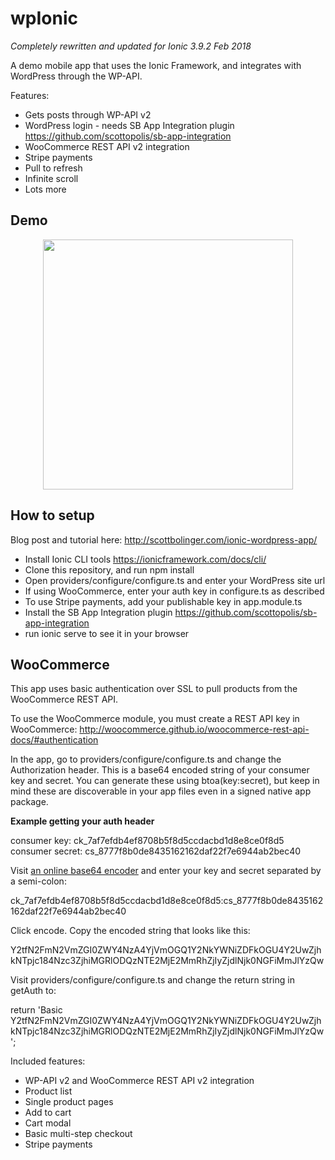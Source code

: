 # wpIonic

*Completely rewritten and updated for Ionic 3.9.2 Feb 2018*

A demo mobile app that uses the Ionic Framework, and integrates with WordPress through the WP-API.

Features:

- Gets posts through WP-API v2
- WordPress login - needs SB App Integration plugin https://github.com/scottopolis/sb-app-integration
- WooCommerce REST API v2 integration
- Stripe payments
- Pull to refresh
- Infinite scroll
- Lots more

## Demo

<p align="center">
 <img width="400" src="https://github.com/scottopolis/wpIonic/blob/master/wpionic-demo.gif">
</p>

## How to setup

Blog post and tutorial here: http://scottbolinger.com/ionic-wordpress-app/

- Install Ionic CLI tools https://ionicframework.com/docs/cli/
- Clone this repository, and run npm install
- Open providers/configure/configure.ts and enter your WordPress site url
- If using WooCommerce, enter your auth key in configure.ts as described
- To use Stripe payments, add your publishable key in app.module.ts
- Install the SB App Integration plugin https://github.com/scottopolis/sb-app-integration
- run ionic serve to see it in your browser

## WooCommerce

This app uses basic authentication over SSL to pull products from the WooCommerce REST API.

To use the WooCommerce module, you must create a REST API key in WooCommerce: http://woocommerce.github.io/woocommerce-rest-api-docs/#authentication

In the app, go to providers/configure/configure.ts and change the Authorization header. This is a base64 encoded string of your consumer key and secret. You can generate these using btoa(key:secret), but keep in mind these are discoverable in your app files even in a signed native app package.

<strong>Example getting your auth header</strong>

consumer key: ck_7af7efdb4ef8708b5f8d5ccdacbd1d8e8ce0f8d5
consumer secret: cs_8777f8b0de8435162162daf22f7e6944ab2bec40

Visit <a href="https://www.base64encode.org/" target="_blank">an online base64 encoder</a> and enter your key and secret separated by a semi-colon:

ck_7af7efdb4ef8708b5f8d5ccdacbd1d8e8ce0f8d5:cs_8777f8b0de8435162162daf22f7e6944ab2bec40

Click encode. Copy the encoded string that looks like this:

Y2tfN2FmN2VmZGI0ZWY4NzA4YjVmOGQ1Y2NkYWNiZDFkOGU4Y2UwZjhkNTpjc184Nzc3ZjhiMGRlODQzNTE2MjE2MmRhZjIyZjdlNjk0NGFiMmJlYzQw

Visit providers/configure/configure.ts and change the return string in getAuth to:

return 'Basic Y2tfN2FmN2VmZGI0ZWY4NzA4YjVmOGQ1Y2NkYWNiZDFkOGU4Y2UwZjhkNTpjc184Nzc3ZjhiMGRlODQzNTE2MjE2MmRhZjIyZjdlNjk0NGFiMmJlYzQw';

Included features:

- WP-API v2 and WooCommerce REST API v2 integration
- Product list
- Single product pages
- Add to cart
- Cart modal
- Basic multi-step checkout
- Stripe payments